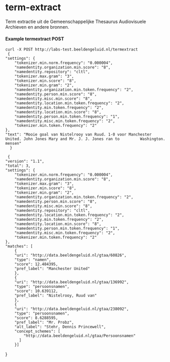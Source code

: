 term-extract
============

Term extractie uit de Gemeenschappelijke Thesaurus Audiovisuele Archieven en andere bronnen.


#### Example termextract POST

    curl -X POST http://labs-test.beeldengeluid.nl/termextract
     {
    "settings": {
        "tokenizer.min.norm.frequency": "0.000004",
        "namedentity.organization.min.score": "8",
        "namedentity.repository": "cltl",
        "tokenizer.max.gram": "3",
        "tokenizer.min.score": "8",
        "tokenizer.min.gram": "2",
        "namedentity.organization.min.token.frequency": "2",
        "namedentity.person.min.score": "8",
        "namedentity.misc.min.score": "8",
        "namedentity.location.min.token.frequency": "2",
        "namedentity.min.token.frequency": "2",
        "namedentity.location.min.score": "8",
        "namedentity.person.min.token.frequency": "1",
        "namedentity.misc.min.token.frequency": "2",
        "tokenizer.min.token.frequency": "2"
    },
    "text": "Mooie goal van Nistelrooy van Ruud. 1-0 voor Manchester United. John Jones Mary and Mr. J. J. Jones ran to         Washington. mensen"
      }
      
     {
    "version": "1.1",
    "total": 3,
    "settings": {
        "tokenizer.min.norm.frequency": "0.000004",
        "namedentity.organization.min.score": "8",
        "tokenizer.max.gram": "3",
        "tokenizer.min.score": "8",
        "tokenizer.min.gram": "2",
        "namedentity.organization.min.token.frequency": "2",
        "namedentity.person.min.score": "8",
        "namedentity.misc.min.score": "8",
        "namedentity.repository": "cltl",
        "namedentity.location.min.token.frequency": "2",
        "namedentity.min.token.frequency": "2",
        "namedentity.location.min.score": "8",
        "namedentity.person.min.token.frequency": "1",
        "namedentity.misc.min.token.frequency": "2",
        "tokenizer.min.token.frequency": "2"
    },
    "matches": [
        {
        "uri": "http://data.beeldengeluid.nl/gtaa/60826",
        "type": "namen",
        "score": 12.484395,
        "pref_label": "Manchester United"
        },
        {
        "uri": "http://data.beeldengeluid.nl/gtaa/136992",
        "type": "persoonsnamen",
        "score": 10.639112,
        "pref_label": "Nistelrooy, Ruud van"
        },
        {
        "uri": "http://data.beeldengeluid.nl/gtaa/238092",
        "type": "persoonsnamen",
        "score": 8.6288595,
        "pref_label": "Mr. Probz",
        "alt_label": "Stehr, Dennis Princewell",
        "concept_schemes": [
            "http://data.beeldengeluid.nl/gtaa/Persoonsnamen"
          ]
        }]
}
    
    
    
